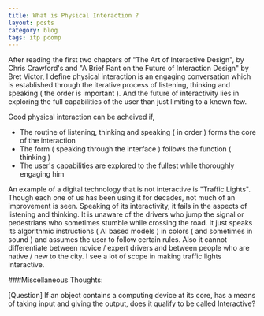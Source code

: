 ```yaml
---
title: What is Physical Interaction ?
layout: posts
category: blog
tags: itp pcomp
---
```


After reading the first two chapters of "The Art of Interactive Design", by Chris Crawford's and "A Brief Rant on the Future of Interaction Design" by Bret Victor, I define physical interaction is an engaging conversation which is established through the iterative process of listening, thinking and speaking ( the order is important ). And the future of interactivity lies in exploring the full capabilities of the user than just limiting to a known few. 

Good physical interaction can be acheived if,


- The routine of listening, thinking and speaking ( in order ) forms the core of the interaction
- The form ( speaking through the interface ) follows the function ( thinking )
- The user's capabilities are explored to the fullest while thoroughly engaging him

An example of a digital technology that is not interactive is "Traffic Lights". Though each one of us has been using it for decades, not much of an  improvement is seen. Speaking of its interactivity, it fails in the aspects of listening and thinking. It is unaware of the drivers who jump the signal or pedestrians who sometimes stumble while crossing the road. It just speaks its algorithmic instructions ( AI based models ) in colors ( and sometimes in sound ) and assumes the user to follow certain rules. Also it cannot differentiate between novice / expert drivers and between people who are native / new to the city. I see a lot of scope in making traffic lights interactive.

###Miscellaneous Thoughts:

[Question] If an object contains a computing device at its core, has a means of taking input and giving the output, does it qualify to be called Interactive?